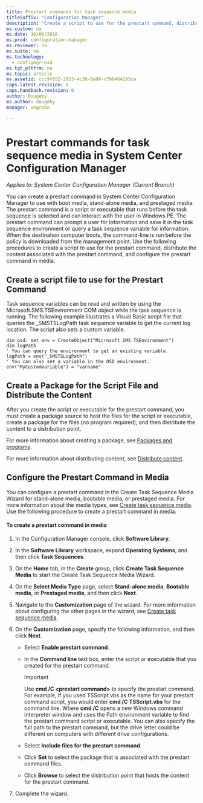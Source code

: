```yaml
---
title: Prestart commands for task sequence media
titleSuffix: "Configuration Manager"
description: "Create a script to use for the prestart command, distribute the content associated with the prestart command, and configure the prestart command in media."
ms.custom: na
ms.date: 10/06/2016
ms.prod: configuration-manager
ms.reviewer: na
ms.suite: na
ms.technology:
  - configmgr-osd
ms.tgt_pltfrm: na
ms.topic: article
ms.assetid: ccc9f652-2953-4c38-8a90-c799484105ca
caps.latest.revision: 6
caps.handback.revision: 0
author: Dougebyms.author: dougebymanager: angrobe

---
```

# Prestart commands for task sequence media in System Center Configuration Manager*Applies to: System Center Configuration Manager (Current Branch)*
You can create a prestart command in System Center Configuration Manager to use with boot media, stand-alone media, and prestaged media. The prestart command is a script or executable that runs before the task sequence is selected and can interact with the user in Windows PE. The prestart command can prompt a user for information and save it in the task sequence environment or query a task sequence variable for information. When the destination computer boots, the command-line is run before the policy is downloaded from the management point. Use the following procedures to create a script to use for the prestart command, distribute the content associated with the prestart command, and configure the prestart command in media.  

## Create a script file to use for the Prestart Command  
 Task sequence variables can be read and written by using the Microsoft.SMS.TSEnvironment COM object while the task sequence is running. The following example illustrates a Visual Basic script file that queries the _SMSTSLogPath task sequence variable to get the current log location. The script also sets a custom variable.  

```  
dim osd: set env = CreateObject("Microsoft.SMS.TSEnvironment")  
dim logPath  
' You can query the environment to get an existing variable.  
logPath = env("_SMSTSLogPath")  
' You can also set a variable in the OSD environment.  
env("MyCustomVariable") = "varname"  
```  

## Create a Package for the Script File and Distribute the Content  
 After you create the script or executable for the prestart command, you must create a package source to host the files for the script or executable, create a package for the files (no program required), and then distribute the content to a distribution point.  

 For more information about creating a package, see [Packages and programs](../../apps/deploy-use/packages-and-programs.md).  

 For more information about distributing content, see [Distribute content](../../core/servers/deploy/configure/deploy-and-manage-content.md#bkmk_distribute).  

## Configure the Prestart Command in Media  
 You can configure a prestart command in the Create Task Sequence Media Wizard for stand-alone media, bootable media, or prestaged media. For more information about the media types, see [Create task sequence media](../deploy-use/create-task-sequence-media.md). Use the following procedure to create a prestart command in media.  

#### To create a prestart command in media  

1.  In the Configuration Manager console, click **Software Library**.  

2.  In the **Software Library** workspace, expand **Operating Systems**, and then click **Task Sequences**.  

3.  On the **Home** tab, in the **Create** group, click **Create Task Sequence Media** to start the Create Task Sequence Media Wizard.  

4.  On the **Select Media Type** page, select **Stand-alone media**, **Bootable media**, or **Prestaged media**, and then click **Next**.  

5.  Navigate to the **Customization** page of the wizard. For more information about configuring the other pages in the wizard, see [Create task sequence media](../deploy-use/create-task-sequence-media.md).  

6.  On the **Customization** page, specify the following information, and then click **Next**.  

    -   Select **Enable prestart command**.  

    -   In the **Command line** text box, enter the script or executable that you created for the prestart command.  

        > [!IMPORTANT]  
        >  Use **cmd /C <prestart command\>** to specify the prestart command. For example, if you used TSScript.vbs as the name for your prestart command script, you would enter **cmd /C TSScript.vbs** for the command line. Where **cmd /C** opens a new Windows command interpreter window and uses the Path environment variable to find the prestart command script or executable. You can also specify the full path to the prestart command, but the drive letter could be different on computers with different drive configurations.  

    -   Select **Include files for the prestart command**.  

    -   Click **Set** to select the package that is associated with the prestart command files.  

    -   Click **Browse** to select the distribution point that hosts the content for the prestart command.  

7.  Complete the wizard.  

